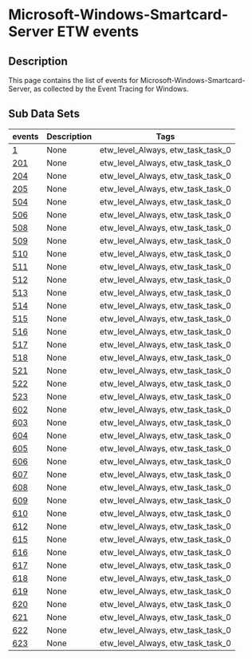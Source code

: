 # Microsoft-Windows-Smartcard-Server ETW events

## Description
This page contains the list of events for Microsoft-Windows-Smartcard-Server, as collected by the Event Tracing for Windows.

## Sub Data Sets
|events|Description|Tags|
|---|---|---|
|[1](events/event-1.md)|None|etw_level_Always, etw_task_task_0|
|[201](events/event-201.md)|None|etw_level_Always, etw_task_task_0|
|[204](events/event-204.md)|None|etw_level_Always, etw_task_task_0|
|[205](events/event-205.md)|None|etw_level_Always, etw_task_task_0|
|[504](events/event-504.md)|None|etw_level_Always, etw_task_task_0|
|[506](events/event-506.md)|None|etw_level_Always, etw_task_task_0|
|[508](events/event-508.md)|None|etw_level_Always, etw_task_task_0|
|[509](events/event-509.md)|None|etw_level_Always, etw_task_task_0|
|[510](events/event-510.md)|None|etw_level_Always, etw_task_task_0|
|[511](events/event-511.md)|None|etw_level_Always, etw_task_task_0|
|[512](events/event-512.md)|None|etw_level_Always, etw_task_task_0|
|[513](events/event-513.md)|None|etw_level_Always, etw_task_task_0|
|[514](events/event-514.md)|None|etw_level_Always, etw_task_task_0|
|[515](events/event-515.md)|None|etw_level_Always, etw_task_task_0|
|[516](events/event-516.md)|None|etw_level_Always, etw_task_task_0|
|[517](events/event-517.md)|None|etw_level_Always, etw_task_task_0|
|[518](events/event-518.md)|None|etw_level_Always, etw_task_task_0|
|[521](events/event-521.md)|None|etw_level_Always, etw_task_task_0|
|[522](events/event-522.md)|None|etw_level_Always, etw_task_task_0|
|[523](events/event-523.md)|None|etw_level_Always, etw_task_task_0|
|[602](events/event-602.md)|None|etw_level_Always, etw_task_task_0|
|[603](events/event-603.md)|None|etw_level_Always, etw_task_task_0|
|[604](events/event-604.md)|None|etw_level_Always, etw_task_task_0|
|[605](events/event-605.md)|None|etw_level_Always, etw_task_task_0|
|[606](events/event-606.md)|None|etw_level_Always, etw_task_task_0|
|[607](events/event-607.md)|None|etw_level_Always, etw_task_task_0|
|[608](events/event-608.md)|None|etw_level_Always, etw_task_task_0|
|[609](events/event-609.md)|None|etw_level_Always, etw_task_task_0|
|[610](events/event-610.md)|None|etw_level_Always, etw_task_task_0|
|[612](events/event-612.md)|None|etw_level_Always, etw_task_task_0|
|[615](events/event-615.md)|None|etw_level_Always, etw_task_task_0|
|[616](events/event-616.md)|None|etw_level_Always, etw_task_task_0|
|[617](events/event-617.md)|None|etw_level_Always, etw_task_task_0|
|[618](events/event-618.md)|None|etw_level_Always, etw_task_task_0|
|[619](events/event-619.md)|None|etw_level_Always, etw_task_task_0|
|[620](events/event-620.md)|None|etw_level_Always, etw_task_task_0|
|[621](events/event-621.md)|None|etw_level_Always, etw_task_task_0|
|[622](events/event-622.md)|None|etw_level_Always, etw_task_task_0|
|[623](events/event-623.md)|None|etw_level_Always, etw_task_task_0|
